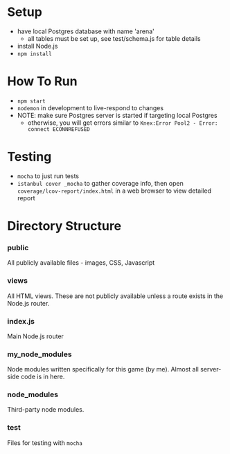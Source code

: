 # Setup

* have local Postgres database with name 'arena'
    * all tables must be set up, see test/schema.js for table details
* install Node.js
* `npm install`

# How To Run

* `npm start`
* `nodemon` in development to live-respond to changes
* NOTE: make sure Postgres server is started if targeting local Postgres
    * otherwise, you will get errors similar to `Knex:Error Pool2 - Error: connect ECONNREFUSED`

# Testing

* `mocha` to just run tests
* `istanbul cover _mocha` to gather coverage info, then open `coverage/lcov-report/index.html` in a web browser to view detailed report

# Directory Structure

### public

All publicly available files - images, CSS, Javascript

### views

All HTML views. These are not publicly available unless a route exists in the Node.js router.

### index.js

Main Node.js router

### my\_node\_modules

Node modules written specifically for this game (by me). Almost all server-side code is in here.

### node\_modules

Third-party node modules.

### test

Files for testing with `mocha`
